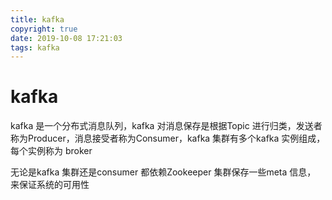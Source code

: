 ```yaml
---
title: kafka
copyright: true
date: 2019-10-08 17:21:03
tags: kafka
---
```


# kafka

kafka 是一个分布式消息队列，kafka 对消息保存是根据Topic 进行归类，发送者称为Producer，消息接受者称为Consumer，kafka 集群有多个kafka 实例组成，每个实例称为 broker

无论是kafka 集群还是consumer 都依赖Zookeeper 集群保存一些meta 信息， 来保证系统的可用性
